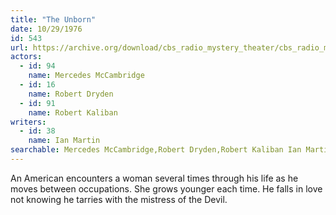 ```yaml
---
title: "The Unborn"
date: 10/29/1976
id: 543
url: https://archive.org/download/cbs_radio_mystery_theater/cbs_radio_mystery_theater-0501-0550.zip/cbs_radio_mystery_theater-0501-0550%2Fcbsrmt_0543_the_unborn.mp3
actors:  
  - id: 94
    name: Mercedes McCambridge  
  - id: 16
    name: Robert Dryden  
  - id: 91
    name: Robert Kaliban
writers:  
  - id: 38
    name: Ian Martin
searchable: Mercedes McCambridge,Robert Dryden,Robert Kaliban Ian Martin
---
```

An American encounters a woman several times through his life as he moves between occupations. She grows younger each time. He falls in love not knowing he tarries with the mistress of the Devil.